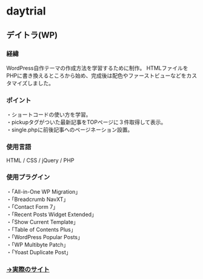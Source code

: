 # daytrial
## デイトラ(WP)

### 経緯
WordPress自作テーマの作成方法を学習するために制作。
HTMLファイルをPHPに書き換えるところから始め、完成後は配色やファーストビューなどをカスタマイズしました。

### ポイント
・ショートコードの使い方を学習｡<br>
・pickupタグがついた最新記事をTOPページに３件取得して表示｡<br>
・single.phpに前後記事へのページネーション設置｡<br>

### 使用言語
HTML / CSS / jQuery / PHP

### 使用プラグイン
・「All-in-One WP Migration」<br>
・「Breadcrumb NavXT」<br>
・「Contact Form 7」<br>
・「Recent Posts Widget Extended」<br>
・「Show Current Template」<br>
・「Table of Contents Plus」<br>
・「WordPress Popular Posts」<br>
・「WP Multibyte Patch」<br>
・「Yoast Duplicate Post」

### [→実際のサイト](https://30daytrial.tosshii-portfolio.com/)
